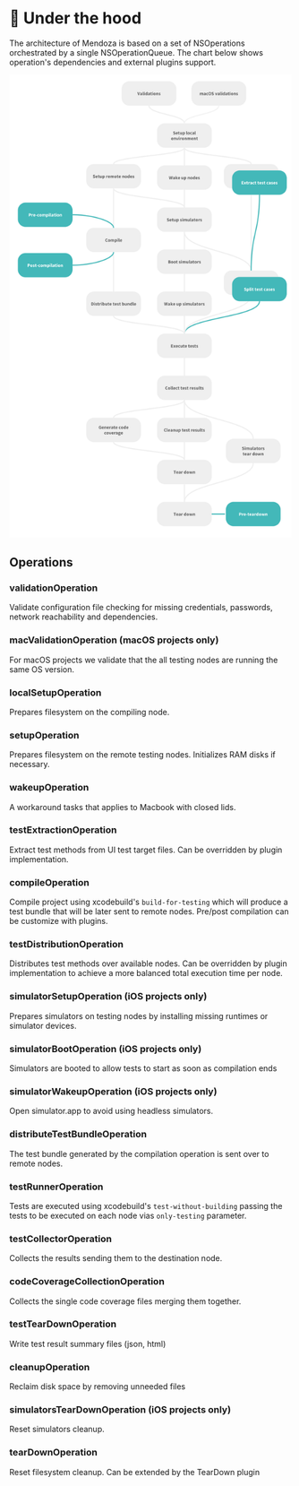 # 🔬 Under the hood

The architecture of Mendoza is based on a set of NSOperations orchestrated by a single NSOperationQueue. The chart below shows operation's dependencies and external plugins support.

<img src='pipeline.svg' width='640'>

## Operations

### validationOperation

Validate configuration file checking for missing credentials, passwords, network reachability and dependencies.

### macValidationOperation (macOS projects only)

For macOS projects we validate that the all testing nodes are running the same OS version.

### localSetupOperation

Prepares filesystem on the compiling node.

### setupOperation

Prepares filesystem on the remote testing nodes. Initializes RAM disks if necessary.

### wakeupOperation

A workaround tasks that applies to Macbook with closed lids.

### testExtractionOperation

Extract test methods from UI test target files. Can be overridden by plugin implementation.

### compileOperation

Compile project using xcodebuild's `build-for-testing` which will produce a test bundle that will be later sent to remote nodes. Pre/post compilation can be customize with plugins. 

### testDistributionOperation

Distributes test methods over available nodes. Can be overridden by plugin implementation to achieve a more balanced total execution time per node.

### simulatorSetupOperation (iOS projects only)

Prepares simulators on testing nodes by installing missing runtimes or simulator devices.

### simulatorBootOperation (iOS projects only)

Simulators are booted to allow tests to start as soon as compilation ends

### simulatorWakeupOperation (iOS projects only)

Open simulator.app to avoid using headless simulators.

### distributeTestBundleOperation

The test bundle generated by the compilation operation is sent over to remote nodes.

### testRunnerOperation

Tests are executed using xcodebuild's `test-without-building` passing the tests to be executed on each node vias `only-testing` parameter.

### testCollectorOperation

Collects the results sending them to the destination node.

### codeCoverageCollectionOperation

Collects the single code coverage files merging them together.

### testTearDownOperation

Write test result summary files (json, html)

### cleanupOperation

Reclaim disk space by removing unneeded files

### simulatorsTearDownOperation  (iOS projects only)

Reset simulators cleanup.

### tearDownOperation

Reset filesystem cleanup. Can be extended by the TearDown plugin